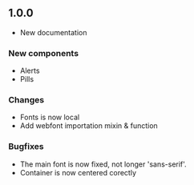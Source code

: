 ## 1.0.0

- New documentation

### New components

- Alerts
- Pills

### Changes

- Fonts is now local
- Add webfont importation mixin & function

### Bugfixes

- The main font is now fixed, not longer 'sans-serif'.
- Container is now centered corectly
